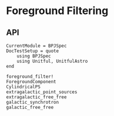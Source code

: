 # Foreground Filtering


## API

```@meta
CurrentModule = BPJSpec
DocTestSetup = quote
    using BPJSpec
    using Unitful, UnitfulAstro
end
```

```@docs
foreground_filter!
ForegroundComponent
CylindricalPS
extragalactic_point_sources
extragalactic_free_free
galactic_synchrotron
galactic_free_free
```

